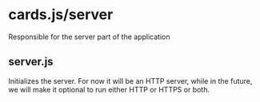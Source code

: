 # cards.js/server

Responsible for the server part of the application

## server.js

Initializes the server. For now it will be an HTTP server, while in the future, we will make it optional to run either HTTP or HTTPS or both.